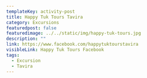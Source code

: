 ```yaml
---
templateKey: activity-post
title: Happy Tuk Tours Tavira
category: Excursions
featuredpost: false
featuredimage: ../../static/img/happy-tuk-tours.jpg
description: ""
link: https://www.facebook.com/happytuktourstavira
visibleLink: Happy Tuk Tours Facebook
tags:
  - Excursion
  - Tavira
---
```


